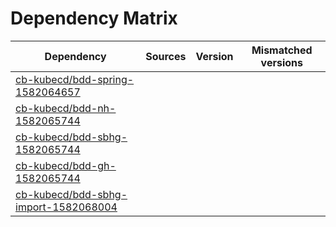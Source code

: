 # Dependency Matrix

Dependency | Sources | Version | Mismatched versions
---------- | ------- | ------- | -------------------
[cb-kubecd/bdd-spring-1582064657](https://github.com/cb-kubecd/bdd-spring-1582064657.git) |  | []() | 
[cb-kubecd/bdd-nh-1582065744](https://github.com/cb-kubecd/bdd-nh-1582065744.git) |  | []() | 
[cb-kubecd/bdd-sbhg-1582065744](https://github.com/cb-kubecd/bdd-sbhg-1582065744.git) |  | []() | 
[cb-kubecd/bdd-gh-1582065744](https://github.com/cb-kubecd/bdd-gh-1582065744.git) |  | []() | 
[cb-kubecd/bdd-sbhg-import-1582068004](https://github.com/cb-kubecd/bdd-sbhg-import-1582068004.git) |  | []() | 
